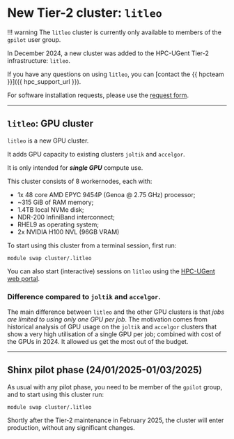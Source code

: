 # New Tier-2 cluster: `litleo`

!!! warning
    The `litleo` cluster is currently only available to members of the `gpilot` user group.


In December 2024, a new cluster was added to the HPC-UGent Tier-2 infrastructure: `litleo`.

If you have any questions on using `litleo`, you can [contact the {{ hpcteam }}]({{ hpc_support_url }}).

For software installation requests, please use the [request form](https://www.ugent.be/hpc/en/support/software-installation-request).

---

## `litleo`: GPU cluster

`litleo` is a new GPU cluster.

It adds GPU capacity to existing clusters `joltik` and `accelgor`.

It is only intended for ***single GPU*** compute use.

This cluster consists of 8 workernodes, each with:

* 1x 48 core AMD EPYC 9454P (Genoa @ 2.75 GHz) processor;
* ~315 GiB of RAM memory;
* 1.4TB local NVMe disk;
* NDR-200 InfiniBand interconnect;
* RHEL9 as operating system;
* 2x NVIDIA H100 NVL (96GB VRAM)

To start using this cluster from a terminal session, first run:
```
module swap cluster/.litleo
```

You can also start (interactive) sessions on `litleo` using the [HPC-UGent web portal](../../../web_portal.md).

### Difference compared to `joltik` and `accelgor`.

The main difference between `litleo` and the other GPU clusters is that *jobs are limited to using only one GPU per job*.
The motivation comes from historical analysis of GPU usage on the `joltik` and `accelgor` clusters that show a very
high utilisation of a single GPU per job; combined with cost of the GPUs in 2024. It allowed us get the most out of the
budget.

---

## Shinx pilot phase (24/01/2025-01/03/2025)

As usual with any pilot phase, you need to be member of the `gpilot` group, and to start using this cluster run:

```
module swap cluster/.litleo
```

Shortly after the Tier-2 maintenance in February 2025, the cluster will enter production, without any significant changes.
